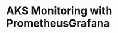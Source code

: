 # AKS Monitoring with PrometheusGrafana                                                                                                                                                                                                                                                                                                                                                                                                         
